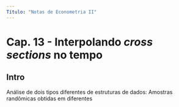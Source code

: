 ```yaml
---
Título: "Notas de Econometria II"
---
```


# Cap. 13 - Interpolando *cross sections* no tempo

## Intro

Análise de dois tipos diferentes de estruturas de dados: Amostras randômicas obtidas em diferentes
<!--stackedit_data:
eyJoaXN0b3J5IjpbLTM5NTU3MDMwMV19
-->
